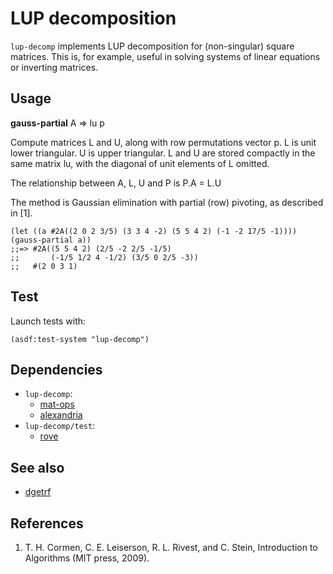 # LUP decomposition
`lup-decomp` implements LUP decomposition for (non-singular) square matrices.
This is, for example, useful in solving systems of linear equations or
inverting matrices.

## Usage
**gauss-partial** A => lu p

Compute matrices L and U, along with row permutations vector p.
L is unit lower triangular. U is upper triangular. L and U are
stored compactly in the same matrix lu, with the diagonal of unit
elements of L omitted.

The relationship between A, L, U and P is P.A = L.U

The method is Gaussian elimination with partial (row) pivoting,
as described in [1].

```common-lisp
(let ((a #2A((2 0 2 3/5) (3 3 4 -2) (5 5 4 2) (-1 -2 17/5 -1))))
(gauss-partial a))
;;=> #2A((5 5 4 2) (2/5 -2 2/5 -1/5)
;;       (-1/5 1/2 4 -1/2) (3/5 0 2/5 -3))
;;   #(2 0 3 1)
```

## Test
Launch tests with:
```common-lisp
(asdf:test-system "lup-decomp")
```

## Dependencies
* `lup-decomp`:
  * [mat-ops](https://github.com/thomashoullier/mat-ops)
  * [alexandria](https://gitlab.common-lisp.net/alexandria/alexandria)
* `lup-decomp/test`:
  * [rove](https://github.com/fukamachi/rove)

## See also
* [dgetrf](https://www.netlib.org/lapack/explore-html/dd/d9a/group__double_g_ecomputational_ga0019443faea08275ca60a734d0593e60.html#ga0019443faea08275ca60a734d0593e60)

## References
1. T. H. Cormen, C. E. Leiserson, R. L. Rivest, and C. Stein, Introduction to
   Algorithms (MIT press, 2009).
